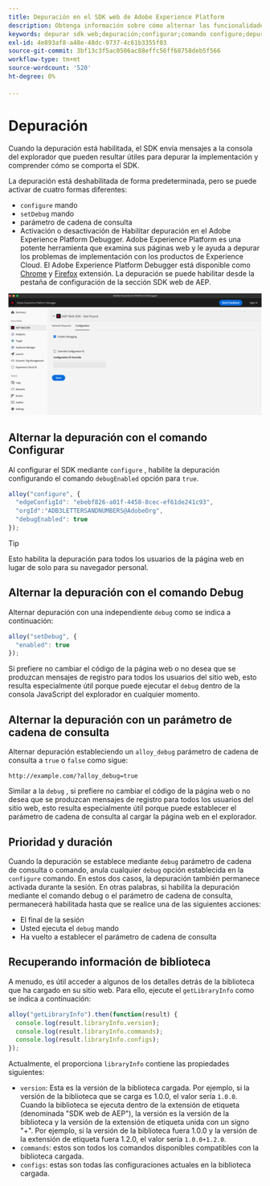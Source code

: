 ```yaml
---
title: Depuración en el SDK web de Adobe Experience Platform
description: Obtenga información sobre cómo alternar las funcionalidades de depuración en el SDK web de Experience Platform.
keywords: depurar sdk web;depuración;configurar;comando configure;depurar comando;edgeConfigId;setDebug;debugEnabled;depurar;
exl-id: 4e893af8-a48e-48dc-9737-4c61b3355f03
source-git-commit: 3bf13c3f5ac0506ac88effc56ff68758deb5f566
workflow-type: tm+mt
source-wordcount: '520'
ht-degree: 0%

---
```


# Depuración

Cuando la depuración está habilitada, el SDK envía mensajes a la consola del explorador que pueden resultar útiles para depurar la implementación y comprender cómo se comporta el SDK.

La depuración está deshabilitada de forma predeterminada, pero se puede activar de cuatro formas diferentes:

* `configure` mando
* `setDebug` mando
* parámetro de cadena de consulta
* Activación o desactivación de Habilitar depuración en el Adobe Experience Platform Debugger. Adobe Experience Platform es una potente herramienta que examina sus páginas web y le ayuda a depurar los problemas de implementación con los productos de Experience Cloud. El Adobe Experience Platform Debugger está disponible como [Chrome](https://chrome.google.com/webstore/detail/adobe-experience-platform/bfnnokhpnncpkdmbokanobigaccjkpob) y [Firefox](https://addons.mozilla.org/es/firefox/addon/adobe-experience-platform-dbg/) extensión. La depuración se puede habilitar desde la pestaña de configuración de la sección SDK web de AEP.

![Imagen de la interfaz de usuario de Experience Platform Debugger que muestra la pantalla de configuración.](../assets/enable-debugging.png)

## Alternar la depuración con el comando Configurar

Al configurar el SDK mediante `configure` , habilite la depuración configurando el comando `debugEnabled` opción para `true`.

```javascript
alloy("configure", {
  "edgeConfigId": "ebebf826-a01f-4458-8cec-ef61de241c93",
  "orgId":"ADB3LETTERSANDNUMBERS@AdobeOrg",
  "debugEnabled": true
});
```

>[!TIP]
>
>Esto habilita la depuración para todos los usuarios de la página web en lugar de solo para su navegador personal.

## Alternar la depuración con el comando Debug

Alternar depuración con una independiente `debug` como se indica a continuación:

```javascript
alloy("setDebug", {
  "enabled": true
});
```

Si prefiere no cambiar el código de la página web o no desea que se produzcan mensajes de registro para todos los usuarios del sitio web, esto resulta especialmente útil porque puede ejecutar el `debug` dentro de la consola JavaScript del explorador en cualquier momento.

## Alternar la depuración con un parámetro de cadena de consulta

Alternar depuración estableciendo un `alloy_debug` parámetro de cadena de consulta a `true` o `false` como sigue:

```HTTP
http://example.com/?alloy_debug=true
```

Similar a la `debug` , si prefiere no cambiar el código de la página web o no desea que se produzcan mensajes de registro para todos los usuarios del sitio web, esto resulta especialmente útil porque puede establecer el parámetro de cadena de consulta al cargar la página web en el explorador.

## Prioridad y duración

Cuando la depuración se establece mediante `debug` parámetro de cadena de consulta o comando, anula cualquier `debug` opción establecida en la `configure` comando. En estos dos casos, la depuración también permanece activada durante la sesión. En otras palabras, si habilita la depuración mediante el comando debug o el parámetro de cadena de consulta, permanecerá habilitada hasta que se realice una de las siguientes acciones:

* El final de la sesión
* Usted ejecuta el `debug` mando
* Ha vuelto a establecer el parámetro de cadena de consulta

## Recuperando información de biblioteca

A menudo, es útil acceder a algunos de los detalles detrás de la biblioteca que ha cargado en su sitio web. Para ello, ejecute el `getLibraryInfo` como se indica a continuación:

```js
alloy("getLibraryInfo").then(function(result) {
  console.log(result.libraryInfo.version);
  console.log(result.libraryInfo.commands);
  console.log(result.libraryInfo.configs);
});
```

Actualmente, el proporciona `libraryInfo` contiene las propiedades siguientes:

* `version`: Esta es la versión de la biblioteca cargada. Por ejemplo, si la versión de la biblioteca que se carga es 1.0.0, el valor sería `1.0.0`. Cuando la biblioteca se ejecuta dentro de la extensión de etiqueta (denominada &quot;SDK web de AEP&quot;), la versión es la versión de la biblioteca y la versión de la extensión de etiqueta unida con un signo &quot;+&quot;. Por ejemplo, si la versión de la biblioteca fuera 1.0.0 y la versión de la extensión de etiqueta fuera 1.2.0, el valor sería `1.0.0+1.2.0`.
* `commands`: estos son todos los comandos disponibles compatibles con la biblioteca cargada.
* `configs`: estas son todas las configuraciones actuales en la biblioteca cargada.
